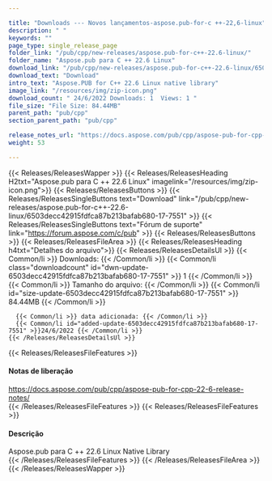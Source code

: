 ```yaml
---

title: "Downloads --- Novos lançamentos-aspose.pub-for-c ++-22,6-linux"
description: " "
keywords: ""
page_type: single_release_page
folder_link: "/pub/cpp/new-releases/aspose.pub-for-c++-22.6-linux/"
folder_name: "Aspose.pub para C ++ 22.6 Linux"
download_link: "/pub/cpp/new-releases/aspose.pub-for-c++-22.6-linux/6503decc42915fdfca87b213bafab680-17-7551"
download_text: "Download"
intro_text: "Aspose.PUB for C++ 22.6 Linux native library"
image_link: "/resources/img/zip-icon.png"
download_count: " 24/6/2022 Downloads: 1  Views: 1 "
file_size: "File Size: 84.44MB"
parent_path: "pub/cpp"
section_parent_path: "pub/cpp"

release_notes_url: "https://docs.aspose.com/pub/cpp/aspose-pub-for-cpp-22-6-release-notes/"
weight: 53

---
```


{{< Releases/ReleasesWapper >}}
  {{< Releases/ReleasesHeading H2txt="Aspose.pub para C ++ 22.6 Linux" imagelink="/resources/img/zip-icon.png">}}
  {{< Releases/ReleasesButtons >}}
    {{< Releases/ReleasesSingleButtons text="Download" link="/pub/cpp/new-releases/aspose.pub-for-c++-22.6-linux/6503decc42915fdfca87b213bafab680-17-7551" >}}
    {{< Releases/ReleasesSingleButtons text="Fórum de suporte" link="https://forum.aspose.com/c/pub" >}}
  {{< Releases/ReleasesButtons >}}
  {{< Releases/ReleasesFileArea >}}
    {{< Releases/ReleasesHeading h4txt="Detalhes do arquivo">}}
    {{< Releases/ReleasesDetailsUl >}}
      {{< Common/li >}} Downloads: {{< /Common/li >}}
      {{< Common/li class="downloadcount" id="dwn-update-6503decc42915fdfca87b213bafab680-17-7551" >}} 1 {{< /Common/li >}}
      {{< Common/li >}} Tamanho do arquivo: {{< /Common/li >}}
      {{< Common/li id="size-update-6503decc42915fdfca87b213bafab680-17-7551" >}} 84.44MB {{< /Common/li >}}

      {{< Common/li >}} data adicionada: {{< /Common/li >}}
      {{< Common/li id="added-update-6503decc42915fdfca87b213bafab680-17-7551" >}}24/6/2022 {{< /Common/li >}}
    {{< /Releases/ReleasesDetailsUl >}}

  {{< Releases/ReleasesFileFeatures >}}
      <h4>Notas de liberação</h4><div><a href='https://docs.aspose.com/pub/cpp/aspose-pub-for-cpp-22-6-release-notes/'>https://docs.aspose.com/pub/cpp/aspose-pub-for-cpp-22-6-release-notes/</a></div>
  {{< /Releases/ReleasesFileFeatures >}}
  {{< Releases/ReleasesFileFeatures >}}
      <h4>Descrição</h4><div class="HTMLDescription">Aspose.pub para C ++ 22.6 Linux Native Library</div>
  {{< /Releases/ReleasesFileFeatures >}}
 {{< /Releases/ReleasesFileArea >}}
{{< /Releases/ReleasesWapper >}}


